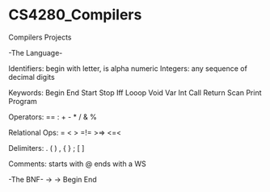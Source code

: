 # CS4280_Compilers
Compilers Projects

-The Language-

Identifiers: begin with letter, is alpha numeric
Integers: any sequence of decimal digits

Keywords:
	Begin End Start Stop Iff Looop
	Void Var Int Call Return Scan
	Print Program

Operators:
	== : + - * / & %

Relational Ops:
	= < > =!= >=> <=<

Delimiters:
	. ( ) , { } ; [ ]

Comments: starts with @ ends with a WS

-The BNF-
<program> -> <vars><block>
<block> -> Begin <vars><stats> End









